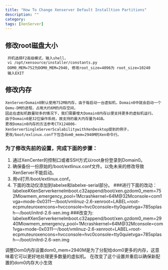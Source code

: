 ```yaml
---
title: "How To Change Xenserver Default Installtion Partitions"
description: ""
category: 
tags: [XenServer]
---
```


##  修改root磁盘大小

     开机选择F2高级模式，输入shell，
     vi /opt/xensource/installer/constants.py
     DOM0_MEM=752为DOM0_MEM=2940, 修改root_size=4096为 root_size=10240
     输入EXIT

## 修改内存
    XenServerDomain0默认使用752MB内存，由于每启动一台虚拟机，Domain0中就会启动一个Qemu-DM的进程，占用大约6M的内存空间，
	因此在虚拟机数量较多的情况下，我们需要增大Domain0内存以便支持更多的虚拟机运行。
	由于Domain0是32位操作系统，故支持的最大内存量为4GB。
	更改Domain0内存的方法参考CTX124806-XenServerSingleServerScalabilitywithXenDesktop提到的例子，
	更改/boot/exlinux.conf下包含dom0_mem=2940M的Xen命令行。

<!-- more -->


### 为了修改先前的设置，完成下面的步骤：
1. 通过XenCenter的控制口或者SSH方式以root身份登录到Domain0。
2. 确保备份一份原始的/boot/extlinux.conf文件。以免未来的修改导致XenServer不能启动。
3. 用vi打开/boot/extlinux.conf。
4. 下面的改动仅添加到labelxe和labelxe-serial部分。
	###进行下面的改动：
		labelxe#XenServerkernelmboot.c32append/boot/xen.gzdom0_mem=752Mlowmem_emergency_pool=1Mcrashkernel=64M@32Mconsole=com1vga=mode-0x0311—/boot/vmlinuz-2.6-xenroot=LABEL=root-ecpmuteuroxencons=hvcconsole=hvc0console=tty0quietvga=785splash—/boot/initrd-2.6-xen.img
	###改变为:
		labelxe#XenServerkernelmboot.c32append/boot/xen.gzdom0_mem=2940Mlowmem_emergency_pool=1Mcrashkernel=64M@32Mconsole=com1vga=mode-0x0311—/boot/vmlinuz-2.6-xenroot=LABEL=root-ecpmuteuroxencons=hvcconsole=hvc0console=tty0quietvga=785splash—/boot/initrd-2.6-xen.img


调整Dom0内存设置dom0_mem=2940M是为了分配给dom0更多的内存，这意味着它可以更好地处理更多数量的虚拟机。
在改变了这个设置并重启以确保新配置的dom0内存大小生效
